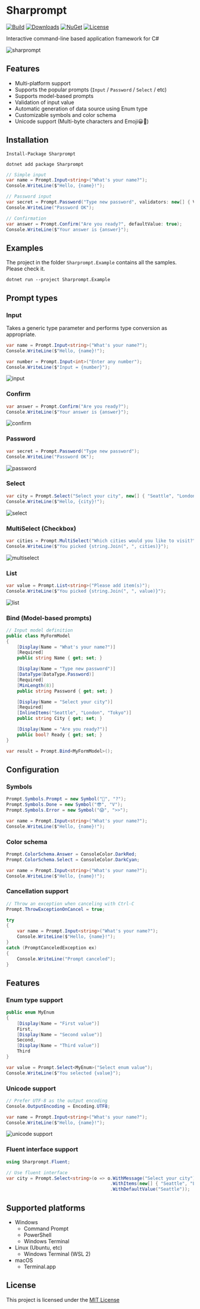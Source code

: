 # Sharprompt

[![Build](https://github.com/shibayan/Sharprompt/workflows/Build/badge.svg)](https://github.com/shibayan/Sharprompt/actions/workflows/build.yml)
[![Downloads](https://badgen.net/nuget/dt/Sharprompt)](https://www.nuget.org/packages/Sharprompt/)
[![NuGet](https://badgen.net/nuget/v/Sharprompt)](https://www.nuget.org/packages/Sharprompt/)
[![License](https://badgen.net/github/license/shibayan/Sharprompt)](https://github.com/shibayan/Sharprompt/blob/master/LICENSE)

Interactive command-line based application framework for C#

![sharprompt](https://user-images.githubusercontent.com/1356444/62227794-87506e00-b3f7-11e9-84ae-06c9a900448b.gif)

## Features

- Multi-platform support
- Supports the popular prompts (`Input` / `Password` / `Select` / etc)
- Supports model-based prompts
- Validation of input value
- Automatic generation of data source using Enum type
- Customizable symbols and color schema
- Unicode support (Multi-byte characters and Emoji😀🎉)

## Installation

```
Install-Package Sharprompt
```

```
dotnet add package Sharprompt
```

```csharp
// Simple input
var name = Prompt.Input<string>("What's your name?");
Console.WriteLine($"Hello, {name}!");

// Password input
var secret = Prompt.Password("Type new password", validators: new[] { Validators.Required(), Validators.MinLength(8) });
Console.WriteLine("Password OK");

// Confirmation
var answer = Prompt.Confirm("Are you ready?", defaultValue: true);
Console.WriteLine($"Your answer is {answer}");
```

## Examples

The project in the folder `Sharprompt.Example` contains all the samples. Please check it.

```
dotnet run --project Sharprompt.Example
```

## Prompt types

### Input

Takes a generic type parameter and performs type conversion as appropriate.

```csharp
var name = Prompt.Input<string>("What's your name?");
Console.WriteLine($"Hello, {name}!");

var number = Prompt.Input<int>("Enter any number");
Console.WriteLine($"Input = {number}");
```

![input](https://user-images.githubusercontent.com/1356444/62228275-50c72300-b3f8-11e9-8d51-63892e8eeaaa.gif)

### Confirm

```csharp
var answer = Prompt.Confirm("Are you ready?");
Console.WriteLine($"Your answer is {answer}");
```

![confirm](https://user-images.githubusercontent.com/1356444/62229064-e0210600-b3f9-11e9-8c52-b9c9257811c0.gif)

### Password

```csharp
var secret = Prompt.Password("Type new password");
Console.WriteLine("Password OK");
```

![password](https://user-images.githubusercontent.com/1356444/62228952-9fc18800-b3f9-11e9-98ea-3aa52ee84e93.gif)

### Select

```csharp
var city = Prompt.Select("Select your city", new[] { "Seattle", "London", "Tokyo" });
Console.WriteLine($"Hello, {city}!");
```

![select](https://user-images.githubusercontent.com/1356444/62228719-2de93e80-b3f9-11e9-8be5-f19e6ef58aeb.gif)

### MultiSelect (Checkbox)

```csharp
var cities = Prompt.MultiSelect("Which cities would you like to visit?", new[] { "Seattle", "London", "Tokyo", "New York", "Singapore", "Shanghai" }, pageSize: 3);
Console.WriteLine($"You picked {string.Join(", ", cities)}");
```

![multiselect](https://user-images.githubusercontent.com/1356444/127033929-3278e39c-e260-4aed-9c3c-3cfd7d3f3549.gif)

### List

```csharp
var value = Prompt.List<string>("Please add item(s)");
Console.WriteLine($"You picked {string.Join(", ", value)}");
```

![list](https://user-images.githubusercontent.com/1356444/127033968-cf70bd1b-bcd1-4c4f-bdbe-74aae52cdb86.gif)

### Bind (Model-based prompts)

```csharp
// Input model definition
public class MyFormModel
{
    [Display(Name = "What's your name?")]
    [Required]
    public string Name { get; set; }

    [Display(Name = "Type new password")]
    [DataType(DataType.Password)]
    [Required]
    [MinLength(8)]
    public string Password { get; set; }

    [Display(Name = "Select your city")]
    [Required]
    [InlineItems("Seattle", "London", "Tokyo")]
    public string City { get; set; }

    [Display(Name = "Are you ready?")]
    public bool? Ready { get; set; }
}

var result = Prompt.Bind<MyFormModel>();
```

## Configuration

### Symbols

```csharp
Prompt.Symbols.Prompt = new Symbol("🤔", "?");
Prompt.Symbols.Done = new Symbol("😎", "V");
Prompt.Symbols.Error = new Symbol("😱", ">>");

var name = Prompt.Input<string>("What's your name?");
Console.WriteLine($"Hello, {name}!");
```

### Color schema

```csharp
Prompt.ColorSchema.Answer = ConsoleColor.DarkRed;
Prompt.ColorSchema.Select = ConsoleColor.DarkCyan;

var name = Prompt.Input<string>("What's your name?");
Console.WriteLine($"Hello, {name}!");
```

### Cancellation support

```csharp
// Throw an exception when canceling with Ctrl-C
Prompt.ThrowExceptionOnCancel = true;

try
{
    var name = Prompt.Input<string>("What's your name?");
    Console.WriteLine($"Hello, {name}!");
}
catch (PromptCanceledException ex)
{
    Console.WriteLine("Prompt canceled");
}
```

## Features

### Enum type support

```csharp
public enum MyEnum
{
    [Display(Name = "First value")]
    First,
    [Display(Name = "Second value")]
    Second,
    [Display(Name = "Third value")]
    Third
}

var value = Prompt.Select<MyEnum>("Select enum value");
Console.WriteLine($"You selected {value}");
```

### Unicode support

```csharp
// Prefer UTF-8 as the output encoding
Console.OutputEncoding = Encoding.UTF8;

var name = Prompt.Input<string>("What's your name?");
Console.WriteLine($"Hello, {name}!");
```

![unicode support](https://user-images.githubusercontent.com/1356444/89803983-86a3f900-db6e-11ea-8fc8-5b6f9ef5644f.gif)

### Fluent interface support

```csharp
using Sharprompt.Fluent;

// Use fluent interface
var city = Prompt.Select<string>(o => o.WithMessage("Select your city")
                                       .WithItems(new[] { "Seattle", "London", "Tokyo" })
                                       .WithDefaultValue("Seattle"));
```

## Supported platforms

- Windows
  - Command Prompt
  - PowerShell
  - Windows Terminal
- Linux (Ubuntu, etc)
  - Windows Terminal (WSL 2)
- macOS
  - Terminal.app

## License

This project is licensed under the [MIT License](https://github.com/shibayan/Sharprompt/blob/master/LICENSE)
